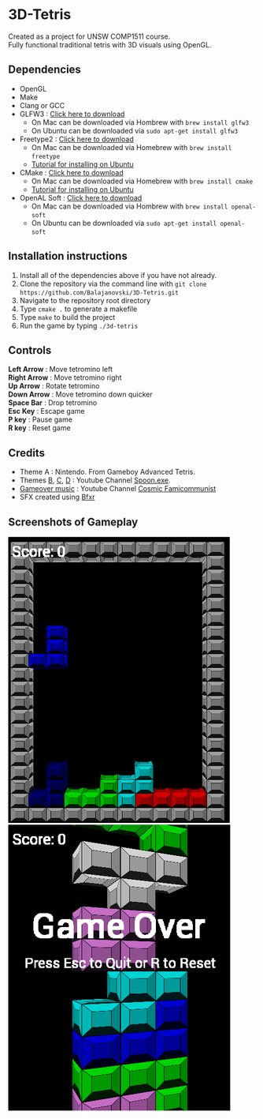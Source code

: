 # 3D-Tetris
Created as a project for UNSW COMP1511 course.<br>
Fully functional traditional tetris with 3D visuals using OpenGL.

## Dependencies
* OpenGL
* Make
* Clang or GCC
* GLFW3 : [Click here to download](http://www.glfw.org/)
    * On Mac can be downloaded via Hombrew with `brew install glfw3`
    * On Ubuntu can be downloaded via `sudo apt-get install glfw3`
* Freetype2 : [Click here to download](https://www.freetype.org/)
    * On Mac can be downloaded via Homebrew with `brew install freetype`
    * [Tutorial for installing on Ubuntu](http://ubuntuhandbook.org/index.php/2017/06/install-freetype-2-8-in-ubuntu-16-04-17-04/)
* CMake : [Click here to download](https://cmake.org/)
    * On Mac can be downloaded via Homebrew with `brew install cmake`
    * [Tutorial for installing on Ubuntu](https://askubuntu.com/questions/610291/how-to-install-cmake-3-2-on-ubuntu)
* OpenAL Soft : [Click here to download](https://github.com/kcat/openal-soft)
    * On Mac can be downloaded via Hombrew with `brew install openal-soft`
    * On Ubuntu can be downloaded via `sudo apt-get install openal-soft`

## Installation instructions
1. Install all of the dependencies above if you have not already.
2. Clone the repository via the command line with `git clone https://github.com/Balajanovski/3D-Tetris.git`
3. Navigate to the repository root directory
4. Type `cmake .` to generate a makefile
5. Type `make` to build the project
6. Run the game by typing `./3d-tetris`

## Controls
**Left Arrow** : Move tetromino left<br>
**Right Arrow** : Move tetromino right<br>
**Up Arrow** : Rotate tetromino<br>
**Down Arrow** : Move tetromino down quicker<br>
**Space Bar** : Drop tetromino<br>
**Esc Key** : Escape game<br>
**P key** : Pause game<br>
**R key** : Reset game<br>

## Credits
* Theme A : Nintendo. From Gameboy Advanced Tetris.
* Themes [B](https://www.youtube.com/watch?v=O7PKpR6D4Aw), [C](https://www.youtube.com/watch?v=V8Doy9RC1Ss), [D](https://www.youtube.com/watch?v=ed7ek0SP6p0) : Youtube Channel [Spoon.exe](https://www.youtube.com/channel/UC4kp0XOKELyui0qCIn1loFg). <br>
* [Gameover music](https://www.youtube.com/watch?v=SBcI0zNnmaE) : Youtube Channel [Cosmic Famicommunist](https://www.youtube.com/channel/UCnZVxzmY7-Qw12AuAQUModw)
* SFX created using [Bfxr](https://www.bfxr.net/)

## Screenshots of Gameplay

![Screenshot 1 of Gameplay](https://raw.githubusercontent.com/Balajanovski/3D-Tetris/master/screenshot.png)<br>
![Screenshot 2 of Gameplay](https://raw.githubusercontent.com/Balajanovski/3D-Tetris/master/screenshot2.png)<br>